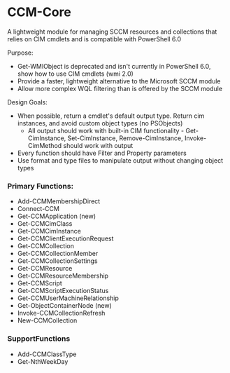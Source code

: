 # CCM-Core
A lightweight module for managing SCCM resources and collections that relies on CIM cmdlets and is compatible with PowerShell 6.0

Purpose:
* Get-WMIObject is deprecated and isn't currently in PowerShell 6.0, show how to use CIM cmdlets (wmi 2.0)
* Provide a faster, lightweight alternative to the Microsoft SCCM module
* Allow more complex WQL filtering than is offered by the SCCM module

Design Goals:
* When possible, return a cmdlet's default output type. Return cim instances, and avoid custom object types (no PSObjects)
	* All output should work with built-in CIM functionality - Get-CimInstance, Set-CimInstance, Remove-CimInstance, Invoke-CimMethod should work with output
* Every function should have Filter and Property parameters
* Use format and type files to manipulate output without changing object types

### Primary Functions:
- Add-CCMMembershipDirect
- Connect-CCM
- Get-CCMApplication (new)
- Get-CCMCimClass
- Get-CCMCimInstance
- Get-CCMClientExecutionRequest
- Get-CCMCollection
- Get-CCMCollectionMember
- Get-CCMCollectionSettings
- Get-CCMResource
- Get-CCMResourceMembership
- Get-CCMScript
- Get-CCMScriptExecutionStatus
- Get-CCMUserMachineRelationship
- Get-ObjectContainerNode (new)
- Invoke-CCMCollectionRefresh
- New-CCMCollection


### SupportFunctions
- Add-CCMClassType
- Get-NthWeekDay
